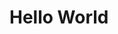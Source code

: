 # Hello World

<script id="gotell" type="application/json">{"created_at":"2016-07-07T08:20:36Z"}</script>